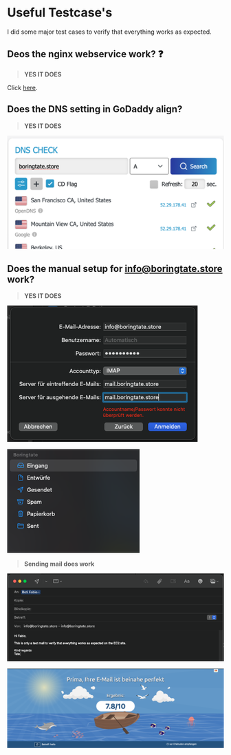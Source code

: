 # Useful Testcase's 
I did some major test cases to verify that everything works as expected.

## Deos the nginx webservice work? :question:

>**YES IT DOES**

Click [here](https://boringtate.store).

## Does the DNS setting in GoDaddy align?

>**YES IT DOES**

<img src='/img/dns_check.png' alt="ec2_name"></img>


## Does the manual setup for info@boringtate.store work?

>**YES IT DOES**

<img src='/img/mail_setup.png' alt="ec2_name"></img>

<img src='/img/konto_einbindung.png' alt="ec2_name"></img>

>**Sending mail does work**

<img src='/img/send_mail.png' alt="ec2_name"></img>

<img src='/img/mail_ergebnis.png' alt="ec2_name"></img>
